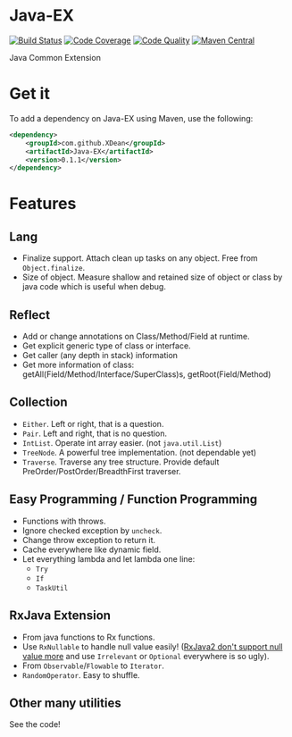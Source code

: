 # Java-EX
[![Build Status](https://travis-ci.org/XDean/Java-EX.svg?branch=master)](https://travis-ci.org/XDean/Java-EX)
[![Code Coverage](https://sonarcloud.io/api/project_badges/measure?project=com.github.XDean%3AJava-EX&metric=coverage)](https://sonarcloud.io/dashboard?id=com.github.XDean%3AJava-EX)
[![Code Quality](https://sonarcloud.io/api/project_badges/measure?project=com.github.XDean%3AJava-EX&metric=alert_status)](https://sonarcloud.io/dashboard?id=com.github.XDean%3AJava-EX)
[![Maven Central](https://maven-badges.herokuapp.com/maven-central/com.github.XDean/Java-EX/badge.svg)](https://maven-badges.herokuapp.com/maven-central/com.github.XDean/Java-EX)

Java Common Extension

# Get it

To add a dependency on Java-EX using Maven, use the following:

```xml
<dependency>
    <groupId>com.github.XDean</groupId>
    <artifactId>Java-EX</artifactId>
    <version>0.1.1</version>
</dependency>
```

# Features
## Lang
- Finalize support. Attach clean up tasks on any object. Free from `Object.finalize`.
- Size of object. Measure shallow and retained size of object or class by java code which is useful when debug.

## Reflect
- Add or change annotations on Class/Method/Field at runtime.
- Get explicit generic type of class or interface.
- Get caller (any depth in stack) information
- Get more information of class: getAll(Field/Method/Interface/SuperClass)s, getRoot(Field/Method)

## Collection
- `Either`. Left or right, that is a question.
- `Pair`. Left and right, that is no question.
- `IntList`. Operate int array easier. (not `java.util.List`)
- `TreeNode`. A powerful tree implementation. (not dependable yet)
- `Traverse`. Traverse any tree structure. Provide default PreOrder/PostOrder/BreadthFirst traverser.

## Easy Programming / Function Programming
- Functions with throws.
- Ignore checked exception by `uncheck`.
- Change throw exception to return it.
- Cache everywhere like dynamic field.
- Let everything lambda and let lambda one line:
	- `Try`
	- `If`
	- `TaskUtil`

## RxJava Extension
- From java functions to Rx functions.
- Use `RxNullable` to handle null value easily! ([RxJava2 don't support null value more](https://github.com/ReactiveX/RxJava/wiki/What's-different-in-2.0#nulls) and use `Irrelevant` or `Optional` everywhere is so ugly).
- From `Observable`/`Flowable` to `Iterator`.
- `RandomOperator`. Easy to shuffle.

## Other many utilities
See the code!
